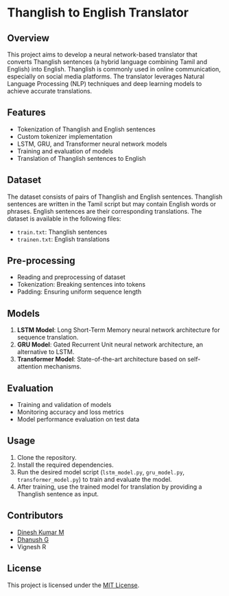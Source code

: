 # Thanglish to English Translator

## Overview
This project aims to develop a neural network-based translator that converts Thanglish sentences (a hybrid language combining Tamil and English) into English. Thanglish is commonly used in online communication, especially on social media platforms. The translator leverages Natural Language Processing (NLP) techniques and deep learning models to achieve accurate translations.

## Features
- Tokenization of Thanglish and English sentences
- Custom tokenizer implementation
- LSTM, GRU, and Transformer neural network models
- Training and evaluation of models
- Translation of Thanglish sentences to English

## Dataset
The dataset consists of pairs of Thanglish and English sentences. Thanglish sentences are written in the Tamil script but may contain English words or phrases. English sentences are their corresponding translations. The dataset is available in the following files:
- `train.txt`: Thanglish sentences
- `trainen.txt`: English translations

## Pre-processing
- Reading and preprocessing of dataset
- Tokenization: Breaking sentences into tokens
- Padding: Ensuring uniform sequence length

## Models
1. **LSTM Model**: Long Short-Term Memory neural network architecture for sequence translation.
2. **GRU Model**: Gated Recurrent Unit neural network architecture, an alternative to LSTM.
3. **Transformer Model**: State-of-the-art architecture based on self-attention mechanisms.

## Evaluation
- Training and validation of models
- Monitoring accuracy and loss metrics
- Model performance evaluation on test data

## Usage
1. Clone the repository.
2. Install the required dependencies.
3. Run the desired model script (`lstm_model.py`, `gru_model.py`, `transformer_model.py`) to train and evaluate the model.
4. After training, use the trained model for translation by providing a Thanglish sentence as input.

## Contributors
- [Dinesh Kumar M](https://github.com/imdineshkumar24)
- [Dhanush G](https://github.com/gdhanush27)
- Vignesh R

## License
This project is licensed under the [MIT License](https://mit-license.org/).
